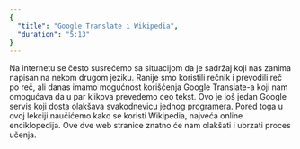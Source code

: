 ```yaml
---
{
  "title": "Google Translate i Wikipedia",
  "duration": "5:13"
}
---
```


Na internetu se često susrećemo sa situacijom da je sadržaj koji nas zanima napisan na nekom drugom jeziku. Ranije smo koristili rečnik i prevodili reč po reč, ali danas imamo mogućnost korišćenja Google Translate-a koji nam omogućava da u par klikova prevedemo ceo tekst. Ovo je još jedan Google servis koji dosta olakšava svakodnevicu jednog programera. Pored toga u ovoj lekciji naučićemo kako se koristi Wikipedia, najveća online enciklopedija. Ove dve web stranice znatno će nam olakšati i ubrzati proces učenja.
